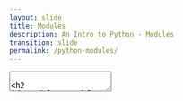 ```yaml
---
layout: slide
title: Modules
description: An Intro to Python - Modules
transition: slide
permalink: /python-modules/
---
```

<section data-markdown>
    <textarea data-template>
        
## Modules
* Functions are organised into *modules* and *packages*
  * Reusable units of code
  * `reusability == good`!
* Each *file* is a *module*
* Each *directory* is a *package*

---
## Modules
* `import package.subpackage.module`
* You can install additional modules on your machine

---
## Modules
* We're working mostly with functions
* Python has *much* more
  * Classes and objects
  * Inheritance
* In fact, everything in Python is an Object
  
---
## Next
[Bytes](https://aisha-glblcd.github.io/material/python-bytes/)
     </textarea>
</section>
